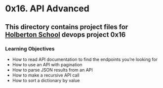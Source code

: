 # 0x16. API Advanced
## This directory contains project files for [Holberton School](https://www.holbertonschool.com/) devops project 0x16

### Learning Objectives
* How to read API documentation to find the endpoints you’re looking for
* How to use an API with pagination
* How to parse JSON results from an API
* How to make a recursive API call
* How to sort a dictionary by value